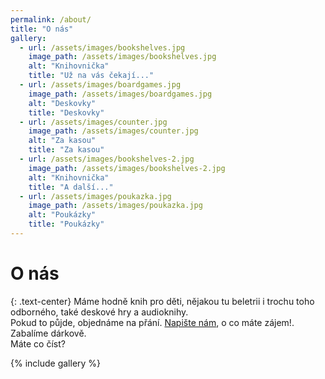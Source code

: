```yaml
---
permalink: /about/
title: "O nás"
gallery:
  - url: /assets/images/bookshelves.jpg
    image_path: /assets/images/bookshelves.jpg
    alt: "Knihovnička"
    title: "Už na vás čekají..."
  - url: /assets/images/boardgames.jpg
    image_path: /assets/images/boardgames.jpg
    alt: "Deskovky"
    title: "Deskovky"
  - url: /assets/images/counter.jpg
    image_path: /assets/images/counter.jpg
    alt: "Za kasou"
    title: "Za kasou"
  - url: /assets/images/bookshelves-2.jpg
    image_path: /assets/images/bookshelves-2.jpg
    alt: "Knihovnička"
    title: "A další..."    
  - url: /assets/images/poukazka.jpg
    image_path: /assets/images/poukazka.jpg
    alt: "Poukázky"
    title: "Poukázky"  
---
```

# O nás

{: .text-center}
Máme hodně knih pro děti, nějakou tu beletrii i trochu toho odborného, také deskové hry a audioknihy.  
Pokud to půjde, objednáme na přání. [Napište nám](mailto:knihkupka@knihkupka.cz), o co máte zájem!.  
Zabalíme dárkově.  
Máte co číst?  

{% include gallery %}
